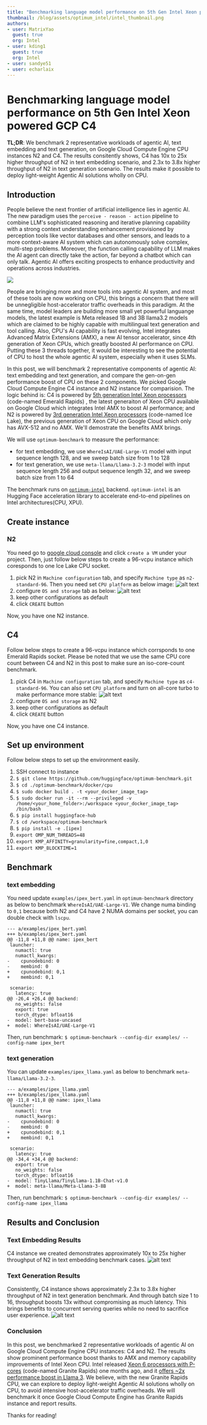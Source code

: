 ```yaml
---
title: "Benchmarking language model performance on 5th Gen Intel Xeon powered GCP C4" 
thumbnail: /blog/assets/optimum_intel/intel_thumbnail.png
authors:
- user: MatrixYao
  guest: true
  org: Intel
- user: kding1
  guest: true
  org: Intel
- user: sandye51
- user: echarlaix
---
```


# Benchmarking language model performance on 5th Gen Intel Xeon powered GCP C4

**TL;DR**: We benchmark 2 representative workloads of agentic AI, text embedding and text generation, on Google Cloud Compute Engine CPU instances N2 and C4. The results consitently shows, C4 has 10x to 25x higher throughput of N2 in text embedding scenario, and 2.3x to 3.8x higher throughput of N2 in text generation scenario. The results make it possible to deploy light-weight Agentic AI solutions wholly on CPU.

## Introduction

People believe the next frontier of artificial intelligence lies in agentic AI. The new paradigm uses the `perceive - reason - action` pipeline to combine LLM's sophisticated reasoning and iterative planning capability with a strong context understanding enhancement provisioned by perception tools like vector databases and other sensors, and leads to a more context-aware AI system which can autonomously solve complex, multi-step problems. Moreover, the function calling capability of LLM makes the AI agent can directly take the action, far beyond a chatbot which can only talk. Agentic AI offers exciting prospects to enhance productivity and operations across industries.

<kbd>
  <img src="assets/intel-gcp-c4/agentic_ai.png">
</kbd>

People are bringing more and more tools into agentic AI system, and most of these tools are now working on CPU, this brings a concern that there will be unnegligible host-accelerator traffic overheads in this paradigm. At the same time, model leaders are building more small yet powerful languange models, the latest example is Meta released 1B and 3B llama3.2 models which are claimed to be highly capable with multilingual text generation and tool calling. Also, CPU's AI capability is fast evolving, Intel integrates Advanced Matrix Extensions (AMX), a new AI tensor accelerator, since 4th generation of Xeon CPUs, which greatly boosted AI performance on CPU. Putting these 3 threads together, it would be interesting to see the potential of CPU to host the whole agentic AI system, especially when it uses SLMs.

In this post, we will benchmark 2 representative components of agentic AI: text embedding and text generation, and compare the gen-on-gen performance boost of CPU on these 2 components. We picked Google Cloud Compute Engine C4 instance and N2 instance for comparision. The logic behind is: C4 is powered by [5th generation Intel Xeon processors](https://www.intel.com/content/www/us/en/products/docs/processors/xeon/5th-gen-xeon-scalable-processors.html) (code-named Emerald Rapids) , the latest generaiton of Xeon CPU available on Google Cloud which integrates Intel AMX to boost AI performance; and N2 is powered by [3rd generation Intel Xeon processors](https://www.intel.com/content/www/us/en/products/docs/processors/xeon-accelerated/3rd-gen-xeon-scalable-processors.html) (code-named Ice Lake), the previous generation of Xeon CPU on Google Cloud which only has AVX-512 and no AMX. We'll demostrate the benefits AMX brings.

We will use `optimum-benchmark` to measure the performance:
- for text embedding, we use `WhereIsAI/UAE-Large-V1` model with input sequence length 128, and we sweep batch size from 1 to 128
- for text generation, we use `meta-llama/Llama-3.2-3` model with input sequence length 256 and output sequence length 32, and we sweep batch size from 1 to 64

The benchmark runs on [`optimum-intel`](https://github.com/huggingface/optimum-intel) backend. `optimum-intel` is an Hugging Face acceleration library to accelerate end-to-end pipelines on Intel architectures(CPU, XPU).

## Create instance
### N2
You need go to [google cloud console](https://console.cloud.google.com/) and click `create a VM` under your project. Then, just follow below steps to create a 96-vcpu instance which coresponds to one Ice Lake CPU socket.

1. pick N2 in `Machine configuration` tab, and specify `Machine type` as `n2-standard-96`. Then you need set `CPU platform` as below image:
   ![alt text](assets/intel-gcp-c4/image-2.png)
2. configure `OS and storage` tab as below:
   ![alt text](assets/intel-gcp-c4/image-1.png)
3. keep other configurations as default
4. click `CREATE` button

Now, you have one N2 instance.
## C4
Follow below steps to create a 96-vcpu instance which corrsponds to one Emerald Rapids socket. Please be noted that we use the same CPU core count between C4 and N2 in this post to make sure an iso-core-count benchmark.

1. pick C4 in `Machine configuration` tab, and specify `Machine type` as `c4-standard-96`. You can also set `CPU platform` and turn on all-core turbo to make performance more stable:
   ![alt text](assets/intel-gcp-c4/image.png)
2. configure `OS and storage` as N2
3. keep other configurations as default
4. click `CREATE` button

Now, you have one C4 instance.

## Set up environment
Follow below steps to set up the environment easily.

1. SSH connect to instance
2. `$ git clone https://github.com/huggingface/optimum-benchmark.git`
3. `$ cd ./optimum-benchmark/docker/cpu`
4. `$ sudo docker build . -t <your_docker_image_tag>`
5. `$ sudo docker run -it --rm --privileged -v /home/<your_home_folder>:/workspace <your_docker_image_tag> /bin/bash`
6. `$ pip install huggingface-hub`
7. `$ cd /workspace/optimum-benchmark`
8. `$ pip install -e .[ipex]`
9.  `export OMP_NUM_THREADS=48`
10. `export KMP_AFFINITY=granularity=fine,compact,1,0`
11. `export KMP_BLOCKTIME=1`

## Benchmark
### text embedding
You need update `examples/ipex_bert.yaml` in `optimum-benchmark` directory as below to benchmark `WhereIsAI/UAE-Large-V1`. We change numa binding to `0,1` because both N2 and C4 have 2 NUMA domains per socket, you can double check with `lscpu`. 

```
--- a/examples/ipex_bert.yaml
+++ b/examples/ipex_bert.yaml
@@ -11,8 +11,8 @@ name: ipex_bert
 launcher:
   numactl: true
   numactl_kwargs:
-    cpunodebind: 0
-    membind: 0
+    cpunodebind: 0,1
+    membind: 0,1
 
 scenario:
   latency: true
@@ -26,4 +26,4 @@ backend:
   no_weights: false
   export: true
   torch_dtype: bfloat16
-  model: bert-base-uncased
+  model: WhereIsAI/UAE-Large-V1
```
Then, run benchmark:
`$ optimum-benchmark --config-dir examples/ --config-name ipex_bert`

### text generation
You can update `examples/ipex_llama.yaml` as below to benchmark `meta-llama/Llama-3.2-3`.

```
--- a/examples/ipex_llama.yaml
+++ b/examples/ipex_llama.yaml
@@ -11,8 +11,8 @@ name: ipex_llama
 launcher:
   numactl: true
   numactl_kwargs:
-    cpunodebind: 0
-    membind: 0
+    cpunodebind: 0,1
+    membind: 0,1
 
 scenario:
   latency: true
@@ -34,4 +34,4 @@ backend:
   export: true
   no_weights: false
   torch_dtype: bfloat16
-  model: TinyLlama/TinyLlama-1.1B-Chat-v1.0
+  model: meta-llama/Meta-Llama-3-8B
```
Then, run benchmark:
`$ optimum-benchmark --config-dir examples/ --config-name ipex_llama`

## Results and Conclusion
### Text Embedding Results
C4 instance we created demonstrates approximately 10x to 25x higher throughput of N2 in text embedding benchmark cases.
![alt text](assets/intel-gcp-c4/embedding_throughput.png)

### Text Generation Results
Consistently, C4 instance shows approximately 2.3x to 3.8x higher throughput of N2 in text generation benchmark. And through batch size 1 to 16, throughput boosts 13x without compromising as much latency. This brings benefits to concurrent serving queries while no need to sacrifice user experience.
![alt text](assets/intel-gcp-c4/text_generation_perf.png)

### Conclusion
In this post, we benchmarked 2 representative workloads of agentic AI on Google Cloud Compute Engine CPU instances: C4 and N2. The results show prominent performance boost thanks to AMX and memory capability improvements of Intel Xeon CPU. Intel released [Xeon 6 processors with P-cores](https://www.intel.com/content/www/us/en/products/details/processors/xeon/xeon6-product-brief.html) (code-named Granite Rapids) one months ago, and it [offers ~2x performance boost in Llama 3](https://www.intel.com/content/www/us/en/developer/articles/technical/accelerate-meta-llama3-with-intel-ai-solutions.html). We believe, with the new Granite Rapids CPU, we can explore to deploy light-weight Agentic AI solutions wholly on CPU, to avoid intensive host-accelerator traffic overheads. We will benchmark it once Google Cloud Compute Engine has Granite Rapids instance and report results.

Thanks for reading!